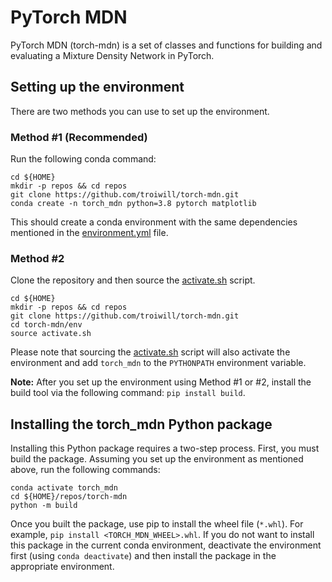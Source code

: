 # PyTorch MDN

PyTorch MDN (torch-mdn) is a set of classes and functions for building and evaluating a Mixture Density Network in PyTorch.

## Setting up the environment
There are two methods you can use to set up the environment.

### Method #1 (Recommended)
Run the following conda command:
```
cd ${HOME}
mkdir -p repos && cd repos
git clone https://github.com/troiwill/torch-mdn.git
conda create -n torch_mdn python=3.8 pytorch matplotlib
```
This should create a conda environment with the same dependencies mentioned in the [environment.yml](env/environment.yml) file.

### Method #2
Clone the repository and then source the [activate.sh](env/activate.sh) script.
```
cd ${HOME}
mkdir -p repos && cd repos
git clone https://github.com/troiwill/torch-mdn.git
cd torch-mdn/env
source activate.sh
```
Please note that sourcing the [activate.sh](env/activate.sh) script will also activate the environment and add `torch_mdn` to the `PYTHONPATH` environment variable.

**Note:** After you set up the environment using Method #1 or #2, install the build tool via the following command: `pip install build`.

## Installing the torch_mdn Python package

Installing this Python package requires a two-step process. First, you must build the package. Assuming you set up the environment as mentioned above, run the following commands:
```
conda activate torch_mdn
cd ${HOME}/repos/torch-mdn
python -m build
```

Once you built the package, use pip to install the wheel file (`*.whl`). For example, `pip install <TORCH_MDN_WHEEL>.whl`. If you do not want to install this package in the current conda environment, deactivate the environment first (using `conda deactivate`) and then install the package in the appropriate environment.
